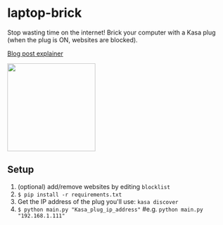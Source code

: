 # laptop-brick

Stop wasting time on the internet! Brick your computer with a Kasa plug (when the plug is ON, websites are blocked).

[Blog post explainer](https://www.neilchen.co/blog/kasa)

<img src="https://cdn.thewirecutter.com/wp-content/media/2024/08/smart-plug-2048px-2206.jpg" width="200"/>

## Setup

1. (optional) add/remove websites by editing `blocklist`
2. `$ pip install -r requirements.txt`
3. Get the IP address of the plug you'll use: `kasa discover`
4. `$ python main.py "Kasa_plug_ip_address"` #e.g. `python main.py "192.168.1.111"`
